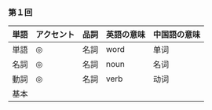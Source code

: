 

### 第１回

| <ruby><span>単語</span><rt data-rt="たんご"></rt></ruby> | <ruby><span>アクセント</span><rt data-rt="あくせんと"></rt></ruby> | <ruby><span>品詞</span><rt data-rt="ひんし"></rt></ruby> | <ruby><span>英語</span><rt data-rt="えいご"></rt></ruby>の意味 | <ruby><span>中国語</span><rt data-rt="ちゅうごくご"></rt></ruby>の<ruby><span>意味</span><rt data-rt="いみ"></rt></ruby> |
| -------------------------------------------------------- | ------------------------------------------------------------ | -------------------------------------------------------- | ------------------------------------------------------------ | ------------------------------------------------------------ |
| 単語                                                     | ◎                                                            | <ruby><span>名詞</span><rt data-rt="めいし"></rt></ruby> | word                                                         | 单词                                                         |
| <ruby><span>名詞</span><rt data-rt="めいし"></rt></ruby> | ◎                                                            | 名詞                                                     | noun                                                         | 名词                                                         |
| <ruby><span>動詞</span><rt data-rt="どうし"></rt></ruby> | ◎                                                            | 名詞                                                     | verb                                                         | 动词                                                         |
| <ruby><span>基本</span><rt data-rt="きほん"></rt></ruby> |                                                              |                                                          |                                                              |                                                              |

